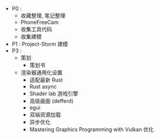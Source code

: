 - P0 : 
	- 收藏整理, 笔记整理
	- PhoneFreeCam
	- 收集工具代码
	- 收集建模
- P1 : Project-Storm 建模
- P3 : 
	- 策划
		- 策划书
	- 渲染器通用化设置 
		- 适配最新 Rust
		- Rust async
		- Shader lab 游戏引擎
		- 高级画面 (defferd)
		- egui
		- 双端资源加载
		- 异步优化
		- Mastering Graphics Programming with Vulkan 优化